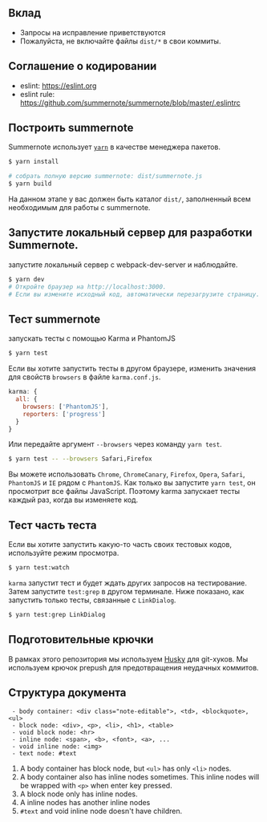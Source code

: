 ## Вклад
* Запросы на исправление приветствуются
* Пожалуйста, не включайте файлы `dist/*` в свои коммиты.

## Соглашение о кодировании
* eslint: https://eslint.org
* eslint rule: https://github.com/summernote/summernote/blob/master/.eslintrc

## Построить summernote

Summernote использует [`yarn`](https://yarnpkg.com/) в качестве менеджера пакетов.

```bash
$ yarn install

# собрать полную версию summernote: dist/summernote.js
$ yarn build

```
На данном этапе у вас должен быть каталог `dist/`, заполненный всем необходимым для работы с summernote.

## Запустите локальный сервер для разработки Summernote.
запустите локальный сервер с webpack-dev-server и наблюдайте.
```bash
$ yarn dev
# Откройте браузер на http://localhost:3000.
# Если вы измените исходный код, автоматически перезагрузите страницу.
```

## Тест summernote
запускать тесты с помощью Karma и PhantomJS
```bash
$ yarn test
```
Если вы хотите запустить тесты в другом браузере,
изменить значения для свойств `browsers` в файле `karma.conf.js`.

```javascript
karma: {
  all: {
    browsers: ['PhantomJS'],
    reporters: ['progress']
  }
}

```

Или передайте аргумент `--browsers` через команду `yarn test`.

```bash
$ yarn test -- --browsers Safari,Firefox
```

Вы можете использовать `Chrome`, `ChromeCanary`, `Firefox`, `Opera`, `Safari`, `PhantomJS` и `IE` рядом с `PhantomJS`.
Как только вы запустите `yarn test`, он просмотрит все файлы JavaScript. Поэтому karma запускает тесты каждый раз, когда вы изменяете код.

## Тест часть теста

Если вы хотите запустить какую-то часть своих тестовых кодов, используйте режим просмотра.

```bash
$ yarn test:watch
```

`karma` запустит тест и будет ждать других запросов на тестирование. Затем запустите `test:grep` в другом терминале. Ниже показано, как запустить только тесты, связанные с `LinkDialog`.

```bash
$ yarn test:grep LinkDialog
```

## Подготовительные крючки
В рамках этого репозитория мы используем [Husky](https://github.com/typicode/husky) для git-хуков. Мы используем крючок prepush для предотвращения неудачных коммитов.

## Структура документа

```text
 - body container: <div class="note-editable">, <td>, <blockquote>, <ul>
 - block node: <div>, <p>, <li>, <h1>, <table>
 - void block node: <hr>
 - inline node: <span>, <b>, <font>, <a>, ...
 - void inline node: <img>
 - text node: #text
```

1. A body container has block node, but `<ul>` has only `<li>` nodes.
1. A body container also has inline nodes sometimes. This inline nodes will be wrapped with `<p>` when enter key pressed.
1. A block node only has inline nodes.
1. A inline nodes has another inline nodes
1. `#text` and void inline node doesn't have children.
